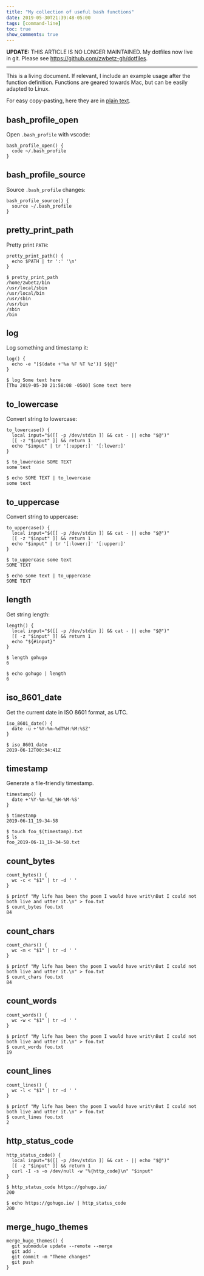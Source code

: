 ```yaml
---
title: "My collection of useful bash functions"
date: 2019-05-30T21:39:48-05:00
tags: [command-line]
toc: true
show_comments: true
---
```


**UPDATE:** THIS ARTICLE IS NO LONGER MAINTAINED. My dotfiles now live in git. Please see <https://github.com/zwbetz-gh/dotfiles>.

---

This is a living document. If relevant, I include an example usage after the function definition. Functions are geared towards Mac, but can be easily adapted to Linux. 

<!-- UPDATE THIS WHEN ADDING A NEW FUNC -->
For easy copy-pasting, here they are in [plain text](/dotfiles). 

## bash_profile_open

Open `.bash_profile` with vscode:

```
bash_profile_open() {
  code ~/.bash_profile
}
```

## bash_profile_source

Source `.bash_profile` changes:

```
bash_profile_source() {
  source ~/.bash_profile
}
```

## pretty_print_path

Pretty print `PATH`:

```
pretty_print_path() {
  echo $PATH | tr ':' '\n'
}
```

```
$ pretty_print_path
/home/zwbetz/bin
/usr/local/sbin
/usr/local/bin
/usr/sbin
/usr/bin
/sbin
/bin
```

## log

Log something and timestamp it:

```
log() {
  echo -e "[$(date +'%a %F %T %z')] ${@}"
}
```

```
$ log Some text here
[Thu 2019-05-30 21:58:08 -0500] Some text here
```

## to_lowercase

Convert string to lowercase:

```
to_lowercase() {
  local input="$([[ -p /dev/stdin ]] && cat - || echo "$@")"
  [[ -z "$input" ]] && return 1 
  echo "$input" | tr '[:upper:]' '[:lower:]' 
}
```

```
$ to_lowercase SOME TEXT
some text
```

```
$ echo SOME TEXT | to_lowercase 
some text
```

## to_uppercase

Convert string to uppercase:

```
to_uppercase() {
  local input="$([[ -p /dev/stdin ]] && cat - || echo "$@")"
  [[ -z "$input" ]] && return 1 
  echo "$input" | tr '[:lower:]' '[:upper:]' 
}
```

```
$ to_uppercase some text
SOME TEXT
```

```
$ echo some text | to_uppercase 
SOME TEXT
```

## length

Get string length:

```
length() {
  local input="$([[ -p /dev/stdin ]] && cat - || echo "$@")"
  [[ -z "$input" ]] && return 1 
  echo "${#input}"
}
```

```
$ length gohugo
6
```

```
$ echo gohugo | length 
6
```

## iso_8601_date

Get the current date in ISO 8601 format, as UTC.  

```
iso_8601_date() {
  date -u +'%Y-%m-%dT%H:%M:%SZ'
}
```

```
$ iso_8601_date
2019-06-12T00:34:41Z
```

## timestamp

Generate a file-friendly timestamp. 

```
timestamp() {
  date +'%Y-%m-%d_%H-%M-%S'
}
```

```
$ timestamp
2019-06-11_19-34-58
```

```
$ touch foo_$(timestamp).txt
$ ls
foo_2019-06-11_19-34-58.txt
```

## count_bytes

```
count_bytes() {
  wc -c < "$1" | tr -d ' '
}
```

```
$ printf "My life has been the poem I would have writ\nBut I could not both live and utter it.\n" > foo.txt
$ count_bytes foo.txt
84
```

## count_chars

```
count_chars() {
  wc -m < "$1" | tr -d ' '
}
```

```
$ printf "My life has been the poem I would have writ\nBut I could not both live and utter it.\n" > foo.txt
$ count_chars foo.txt
84
```

## count_words

```
count_words() {
  wc -w < "$1" | tr -d ' '
}
```

```
$ printf "My life has been the poem I would have writ\nBut I could not both live and utter it.\n" > foo.txt
$ count_words foo.txt
19
```

## count_lines

```
count_lines() {
  wc -l < "$1" | tr -d ' '
}
```

```
$ printf "My life has been the poem I would have writ\nBut I could not both live and utter it.\n" > foo.txt
$ count_lines foo.txt
2
```

## http_status_code

```
http_status_code() {
  local input="$([[ -p /dev/stdin ]] && cat - || echo "$@")"
  [[ -z "$input" ]] && return 1
  curl -I -s -o /dev/null -w "%{http_code}\n" "$input"
}
```

```
$ http_status_code https://gohugo.io/
200
```

```
$ echo https://gohugo.io/ | http_status_code
200
```

## merge_hugo_themes 

```
merge_hugo_themes() {
  git submodule update --remote --merge
  git add . 
  git commit -m "Theme changes" 
  git push 
}
```
